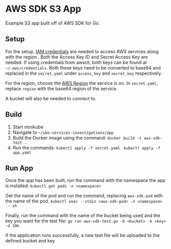 ﻿# AWS SDK S3 App

Example S3 app built off of AWS SDK for Go.

## Setup
For the setup, [IAM credentials](https://docs.aws.amazon.com/IAM/latest/UserGuide/id_credentials_access-keys.html) are needed to access AWS services along with the region .  Both the Access Key ID and Secret Access Key are needed. If using credentials from awscli, both keys can be found at `~/.aws/credentials`.  Both these keys need to be converted to base64 and replaced in the `secret.yaml` under `access_key` and `secret_key` respectively.  

For the region, choose the [AWS Region](https://docs.aws.amazon.com/AmazonRDS/latest/UserGuide/Concepts.RegionsAndAvailabilityZones.html)  the service is on. In `secret.yaml`, replace `region` with the base64 region of the service.

A bucket will also be needed to connect to.

## Build
1. Start minikube
2. Navigate to `~/sbo-services-investigations/app`
3. Build the Docker image using the command:
`docker build -t aws-sdk-test .`
4. Run the commands:
   `kubectl apply -f secret.yaml `
   `kubectl apply -f app.yaml`
 
    
## Run App

Once the app has been built, run the command with the namespace the app is installed:
`kubectl get pods -n <namespace>`

Get the name of the pod and run the command, replacing `aws-sdk-pod` with the name of the pod.
`kubectl exec --stdin <aws-sdk-pod> -n <namespace>  -- sh`

Finally, run the command with the name of the bucket being used and the key you want for the test file:
`go run aws-sdk-test.go -b <bucket> -k <key> -d 10m`

If the application runs successfully, a new test file will be uploaded to the defined bucket and key


